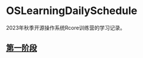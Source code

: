 # OSLearningDailySchedule
2023年秋季开源操作系统Rcore训练营的学习记录。

## [第一阶段](https://github.com/LearningOS/rust-based-os-comp2023/blob/main/2023-autumn-scheduling-1.md)
